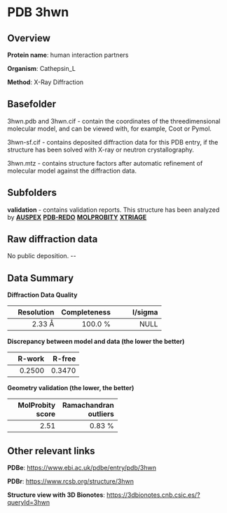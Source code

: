 # PDB 3hwn

## Overview

**Protein name**: human interaction partners

**Organism**: Cathepsin_L

**Method**: X-Ray Diffraction

## Basefolder

3hwn.pdb and 3hwn.cif - contain the coordinates of the threedimensional molecular model, and can be viewed with, for example, Coot or Pymol.

3hwn-sf.cif - contains deposited diffraction data for this PDB entry, if the structure has been solved with X-ray or neutron crystallography.

3hwn.mtz - contains structure factors after automatic refinement of molecular model against the diffraction data.

## Subfolders





**validation** - contains validation reports. This structure has been analyzed by [**AUSPEX**](https://github.com/thorn-lab/coronavirus_structural_task_force/tree/master/pdb/human_interaction_partners/Cathepsin_L/3hwn/validation/auspex) [**PDB-REDO**](https://github.com/thorn-lab/coronavirus_structural_task_force/tree/master/pdb/human_interaction_partners/Cathepsin_L/3hwn/validation/pdb-redo) [**MOLPROBITY**](https://github.com/thorn-lab/coronavirus_structural_task_force/tree/master/pdb/human_interaction_partners/Cathepsin_L/3hwn/validation/molprobity) [**XTRIAGE**](https://github.com/thorn-lab/coronavirus_structural_task_force/blob/master/pdb/human_interaction_partners/Cathepsin_L/3hwn/validation/Xtriage_output.log) 

## Raw diffraction data

No public deposition. --<br> 

## Data Summary
**Diffraction Data Quality**

|   | Resolution | Completeness| I/sigma |
|---|-------------:|----------------:|--------------:|
|   |2.33 Å|100.0 %|<img width=50/>NULL |

**Discrepancy between model and data (the lower the better)**

|   | **R-work**| **R-free**   
|---|-------------:|----------------:|           
||  0.2500|  0.3470|

**Geometry validation (the lower, the better)**

|   |**MolProbity<br>score**| **Ramachandran<br>outliers** 
|---|-------------:|----------------:|
||  2.51|  0.83 %|

 

 



## Other relevant links 
**PDBe**:  https://www.ebi.ac.uk/pdbe/entry/pdb/3hwn
 
**PDBr**: https://www.rcsb.org/structure/3hwn 

**Structure view with 3D Bionotes**: https://3dbionotes.cnb.csic.es/?queryId=3hwn


